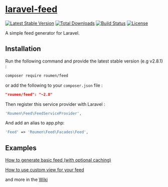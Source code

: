 # [laravel-feed](https://roumen.it/projects/laravel-feed)

[![Latest Stable Version](https://poser.pugx.org/roumen/feed/version.png)](https://packagist.org/packages/roumen/feed) [![Total Downloads](https://poser.pugx.org/roumen/feed/d/total.png)](https://packagist.org/packages/roumen/feed) [![Build Status](https://travis-ci.org/RoumenDamianoff/laravel-feed.png?branch=master)](https://travis-ci.org/RoumenDamianoff/laravel-feed) [![License](https://poser.pugx.org/roumen/feed/license.png)](https://packagist.org/packages/roumen/feed)

A simple feed generator for Laravel.


## Installation

Run the following command and provide the latest stable version (e.g v2.8.1) :

```bash
composer require roumen/feed
```

or add the following to your `composer.json` file :

```json
"roumen/feed": "~2.8"
```

Then register this service provider with Laravel :

```php
'Roumen\Feed\FeedServiceProvider',
```

And add an alias to app.php:

```php
'Feed' => 'Roumen\Feed\Facades\Feed',
```

## Examples

[How to generate basic feed (with optional caching)](https://github.com/RoumenDamianoff/laravel-feed/wiki/basic-feed)

[How to use custom view for your feed](https://github.com/RoumenDamianoff/laravel-feed/wiki/How-to-use-custom-view)

and more in the [Wiki](https://github.com/RoumenDamianoff/laravel-feed/wiki)
